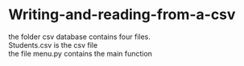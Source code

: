 # Writing-and-reading-from-a-csv
the folder csv database contains four files.<br />
Students.csv is the csv file <br />
the file menu.py contains the main function
